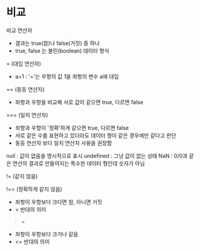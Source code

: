 # 비교

비교 연산자
* 결과는 true(참)나 false(거짓) 중 하나
* true, false 는 블린(boolean) 데이터 형식 

= (대입 연산자)
* a=1 : '='는 우항의 값 1을 좌항의 변수 a에 대입

== (동등 연산자)
* 좌항과 우항을 비교해 서로 값이 같으면 true, 다르면 false

=== (일치 연산자)
* 좌항과 우항이 '정확'하게 같으면 true, 다르면 false
* 서로 같은 수를 표현하고 있더라도 데이터 형이 같은 경우에만 같다고 판단
* 동등 연산자 보다 일치 연산자 사용을 권장함

null : 값이 없음을 명시적으로 표시
undefined :  그냥 값이 없는 상태
NaN : 0/0과 같은 연산의 결과로 만들어지는 특수한 데이터 형인데 숫자가 아님

!= (같지 않음)

!== (정확하게 같지 않음)

> 
* 좌항이 우항보다 크다면 참, 아니면 거짓
* < 반대의 의미

>= 
* 좌항이 우항보다 크거나 같음
* <= 반대의 의미

